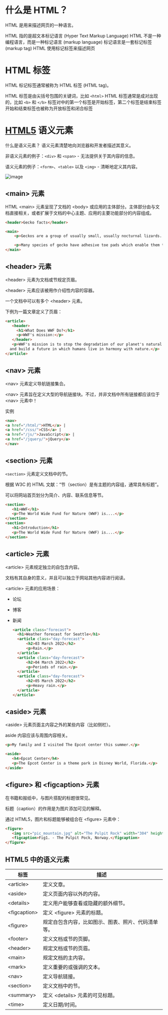 # 什么是 HTML？

HTML 是用来描述网页的一种语言。

HTML 指的是超文本标记语言 (Hyper Text Markup Language)
HTML 不是一种编程语言，而是一种标记语言 (markup language)
标记语言是一套标记标签 (markup tag)
HTML 使用标记标签来描述网页

# HTML 标签

HTML 标记标签通常被称为 HTML 标签 (HTML tag)。

HTML 标签是由尖括号包围的关键词，比如 `<html>`
HTML 标签通常是成对出现的，比如 `<b>` 和 `</b>`
标签对中的第一个标签是开始标签，第二个标签是结束标签
开始和结束标签也被称为开放标签和闭合标签

# [HTML5](https://www.w3school.com.cn/tiy/t.asp?f=eg_html5_html5_skeleton) 语义元素

什么是语义元素？
语义元素清楚地向浏览器和开发者描述其意义。

非语义元素的例子：`<div>` 和 `<span>` - 无法提供关于其内容的信息。

语义元素的例子：`<form>`、`<table>` 以及 `<img>` - 清晰地定义其内容。

![image](https://www.w3school.com.cn/i/ct_sem_elements.png)

## \<main\> 元素

HTML \<main\> 元素呈现了文档的 \<body\> 或应用的主体部分。主体部分由与文档直接相关，或者扩展于文档的中心主题、应用的主要功能部分的内容组成。

```html
<header>Gecko facts</header>

<main>
    <p>Geckos are a group of usually small, usually nocturnal lizards. They are found on every continent except Australia.</p>

    <p>Many species of gecko have adhesive toe pads which enable them to climb walls and even windows.</p>
</main>
```

## \<header\> 元素

\<header\> 元素为文档或节规定页眉。

\<header\> 元素应该被用作介绍性内容的容器。

一个文档中可以有多个 \<header\> 元素。

下例为一篇文章定义了页眉：

```html
<article>
   <header>
     <h1>What Does WWF Do?</h1>
     <p>WWF's mission:</p>
   </header>
   <p>WWF's mission is to stop the degradation of our planet's natural environment,
  and build a future in which humans live in harmony with nature.</p>
</article> 
```

## \<nav\> 元素

\<nav\> 元素定义导航链接集合。

\<nav\> 元素旨在定义大型的导航链接块。不过，并非文档中所有链接都应该位于 \<nav\> 元素中！

实例

```html
<nav>
<a href="/html/">HTML</a> |
<a href="/css/">CSS</a> |
<a href="/js/">JavaScript</a> |
<a href="/jquery/">jQuery</a>
</nav> 
```

## \<section\> 元素

`<section>` 元素定义文档中的节。

根据 W3C 的 HTML 文献：“节（section）是有主题的内容组，通常具有标题”。

可以将网站首页划分为简介、内容、联系信息等节。

```html
<section>
   <h1>WWF</h1>
   <p>The World Wide Fund for Nature (WWF) is....</p>
</section> 
<section>
   <h1>Introduction</h1>
   <p>The World Wide Fund for Nature (WWF) is....</p>
</section> 
```

## \<article\> 元素

\<article\> 元素规定独立的自包含内容。

文档有其自身的意义，并且可以独立于网站其他内容进行阅读。

\<article\> 元素的应用场景：

- 论坛

- 博客

- 新闻
  
  ```html
  <article class="forecast">
    <h1>Weather forecast for Seattle</h1>
    <article class="day-forecast">
        <h2>03 March 2022</h2>
        <p>Rain.</p>
    </article>
    <article class="day-forecast">
        <h2>04 March 2022</h2>
        <p>Periods of rain.</p>
    </article>
    <article class="day-forecast">
        <h2>05 March 2022</h2>
        <p>Heavy rain.</p>
    </article>
  </article>
  ```

## \<aside\> 元素

\<aside\> 元素页面主内容之外的某些内容（比如侧栏）。

aside 内容应该与周围内容相关。

```html
<p>My family and I visited The Epcot center this summer.</p>

<aside>
   <h4>Epcot Center</h4>
   <p>The Epcot Center is a theme park in Disney World, Florida.</p>
</aside> 
```

## \<figure\> 和 \<figcaption\> 元素

在书籍和报纸中，与图片搭配的标题很常见。

标题（caption）的作用是为图片添加可见的解释。

通过 HTML5，图片和标题能够被组合在 \<figure\> 元素中：

```html
<figure>
   <img src="pic_mountain.jpg" alt="The Pulpit Rock" width="304" height="228">
   <figcaption>Fig1. - The Pulpit Pock, Norway.</figcaption>
</figure> 
```

## HTML5 中的语义元素

| 标签             | 描述                        |
| -------------- | ------------------------- |
| \<article\>    | 定义文章。                     |
| \<aside\>      | 定义页面内容以外的内容。              |
| \<details\>    | 定义用户能够查看或隐藏的额外细节。         |
| \<figcaption\> | 定义 \<figure\> 元素的标题。      |
| \<figure\>     | 规定自包含内容，比如图示、图表、照片、代码清单等。 |
| \<footer\>     | 定义文档或节的页脚。                |
| \<header\>     | 规定文档或节的页眉。                |
| \<main\>       | 规定文档的主内容。                 |
| \<mark\>       | 定义重要的或强调的文本。              |
| \<nav\>        | 定义导航链接。                   |
| \<section\>    | 定义文档中的节。                  |
| \<summary\>    | 定义 \<details\> 元素的可见标题。   |
| \<time\>       | 定义日期/时间。                  |
